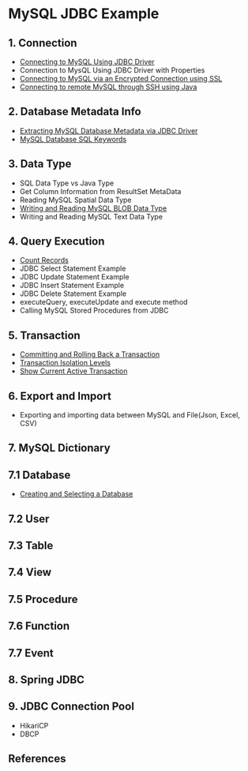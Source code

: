 # MySQL JDBC Example

## 1. Connection
- [Connecting to MySQL Using JDBC Driver](https://github.com/jayden-lee/mysql-jdbc-example/blob/master/src/main/java/com/jayden/study/connection/CommonConnection.java)
- Connection to MysQL Using JDBC Driver with Properties
- [Connecting to MySQL via an Encrypted Connection using SSL](https://github.com/jayden-lee/mysql-jdbc-example/blob/master/src/main/java/com/jayden/study/connection/EncryptedConnection.java)
- [Connecting to remote MySQL through SSH using Java](https://github.com/jayden-lee/mysql-jdbc-example/blob/master/src/main/java/com/jayden/study/connection/SshTunnelConnection.java)

## 2. Database Metadata Info
- [Extracting MySQL Database Metadata via JDBC Driver](https://github.com/jayden-lee/mysql-jdbc-example/blob/master/src/main/java/com/jayden/study/metadata/DatabaseMetaDataInfo.java)
- [MySQL Database SQL Keywords](https://github.com/jayden-lee/mysql-jdbc-example/blob/master/src/main/java/com/jayden/study/metadata/SQLKeywords.java)

## 3. Data Type
- SQL Data Type vs Java Type
- Get Column Information from ResultSet MetaData
- Reading MySQL Spatial Data Type
- [Writing and Reading MySQL BLOB Data Type](https://github.com/jayden-lee/mysql-jdbc-example/blob/master/src/main/java/com/jayden/study/datatype/ReadAndWriteBlobData.java)
- Writing and Reading MySQL Text Data Type

## 4. Query Execution
- [Count Records](https://github.com/jayden-lee/mysql-jdbc-example/blob/master/src/main/java/com/jayden/study/query/CountRecord.java)
- JDBC Select Statement Example
- JDBC Update Statement Example
- JDBC Insert Statement Example
- JDBC Delete Statement Example
- executeQuery, executeUpdate and execute method
- Calling MySQL Stored Procedures from JDBC

## 5. Transaction
- [Committing and Rolling Back a Transaction](https://github.com/jayden-lee/mysql-jdbc-example/blob/master/src/main/java/com/jayden/study/transaction/CommitAndRollback.java)
- [Transaction Isolation Levels](https://github.com/jayden-lee/mysql-jdbc-example/blob/master/src/main/java/com/jayden/study/transaction/TransactionIsolation.java)
- [Show Current Active Transaction](https://github.com/jayden-lee/mysql-jdbc-example/blob/master/src/main/java/com/jayden/study/transaction/CurrentActiveTransaction.java)

## 6. Export and Import
- Exporting and importing data between MySQL and File(Json, Excel, CSV)

## 7. MySQL Dictionary

## 7.1 Database
- [Creating and Selecting a Database](https://github.com/jayden-lee/mysql-jdbc-example/blob/master/src/main/java/com/jayden/study/dictionary/database/CreateAndSelectDatabase.java)

## 7.2 User

## 7.3 Table

## 7.4 View

## 7.5 Procedure

## 7.6 Function

## 7.7 Event

## 8. Spring JDBC

## 9. JDBC Connection Pool
- HikariCP
- DBCP

## References